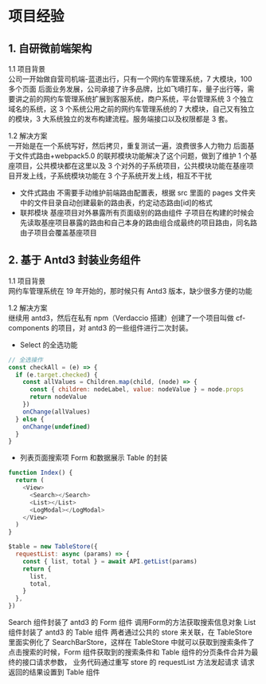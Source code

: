 # 项目经验

## 1. 自研微前端架构

1.1 项目背景  
公司一开始做自营司机端-蓝道出行，只有一个网约车管理系统，7 大模块，100 多个页面
后面业务发展，公司承接了许多品牌，比如飞嘀打车，量子出行等，需要讲之前的网约车管理系统扩展到客服系统，商户系统，平台管理系统 3 个独立域名的系统，这 3 个系统公用之前的网约车管理系统的 7 大模块，自己又有独立的模块，3 大系统独立的发布构建流程。服务端接口以及权限都是 3 套。

1.2 解决方案  
一开始是在一个系统写好，然后拷贝，重复测试一遍，浪费很多人力物力
后面基于文件式路由+webpack5.0 的联邦模块功能解决了这个问题，做到了维护 1 个基座项目，公共模块都在这里以及 3 个对外的子系统项目，公共模块功能在基座项目开发上线，子系统模块功能在 3 个子系统开发上线，相互不干扰

- 文件式路由
  不需要手动维护前端路由配置表，根据 src 里面的 pages 文件夹中的文件目录自动创建最新的路由表，约定动态路由[id]的格式
- 联邦模块
  基座项目对外暴露所有页面级别的路由组件
  子项目在构建的时候会先读取基座项目暴露的路由和自己本身的路由组合成最终的项目路由，同名路由子项目会覆盖基座项目

## 2. 基于 Antd3 封装业务组件

1.1 项目背景  
网约车管理系统在 19 年开始的，那时候只有 Antd3 版本，缺少很多方便的功能

1.2 解决方案  
继续用 antd3，然后在私有 npm（Verdaccio 搭建）创建了一个项目叫做 cf-components 的项目，对 antd3 的一些组件进行二次封装。

- Select 的全选功能

```js
// 全选操作
const checkAll = (e) => {
  if (e.target.checked) {
    const allValues = Children.map(child, (node) => {
      const { children: nodeLabel, value: nodeValue } = node.props
      return nodeValue
    })
    onChange(allValues)
  } else {
    onChange(undefined)
  }
}
```

- 列表页面搜索项 Form 和数据展示 Table 的封装

```js
function Index() {
  return (
    <View>
      <Search></Search>
      <List></List>
      <LogModal></LogModal>
    </View>
  )
}

$table = new TableStore({
  requestList: async (params) => {
    const { list, total } = await API.getList(params)
    return {
      list,
      total,
    }
  },
})
```

Search 组件封装了 antd3 的 Form 组件
调用Form的方法获取搜索信息对象
List 组件封装了 antd3 的 Table 组件
两者通过公共的 store 来关联，在 TableStore 里面实例化了 SearchBarStore，这样在 TableStore 中就可以获取到搜索条件了
点击搜索的时候，Form 组件获取到的搜索条件和 Table 组件的分页条件合并为最终的接口请求参数，
业务代码通过重写 store 的 requestList 方法发起请求
请求返回的结果设置到 Table 组件
